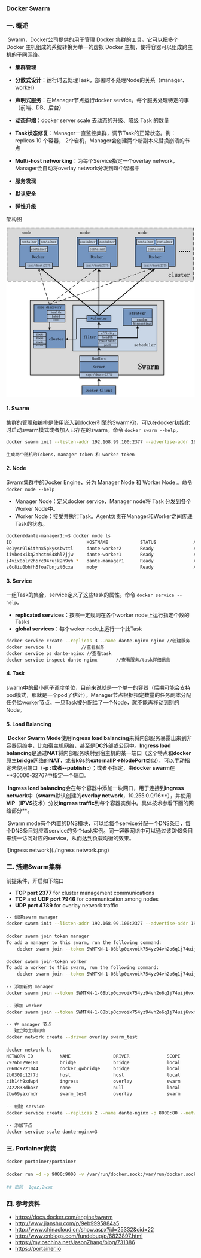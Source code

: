 ### Docker Swarm

### 一. 概述

​	Swarm，Docker公司提供的用于管理 Docker 集群的工具。它可以把多个 Docker 主机组成的系统转换为单一的虚拟 Docker 主机，使得容器可以组成跨主机的子网网络。

- **集群管理**
- **分散式设计**：运行时去处理Task，部署时不处理Node的关系（manager、worker）
- **声明式服务**：在Manager节点运行docker service。每个服务处理特定的事（前端、DB、后台）


- **动态伸缩**：docker server scale 去动态的升级、降级 Task 的数量
- **Task状态修复**：Manager一直监控集群，调节Task的正常状态。例：replicas 10 个容器， 2个宕机，Manager会创建两个新副本来替换崩溃的节点
- **Multi-host networking**：为每个Service指定一个overlay network，Manager会自动将overlay network分发到每个容器中
- **服务发现**
- **默认安全**
- **弹性升级**

架构图

![Swarm架构](./Swarm架构.png)

#### 1. Swarm

集群的管理和编排是使用嵌入到docker引擎的SwarmKit，可以在docker初始化时启动swarm模式或者加入已存在的swarm。命令 `docker swarm --help`。

```sh
docker swarm init --listen-addr 192.168.99.100:2377 --advertise-addr 192.168.99.100

生成两个随机的Tokens，manager token 和 worker token
```

#### 2. Node

Swarm集群中的Docker Engine，分为 Manager Node 和 Worker Node 。命令 `docker node --help`

- Manager Node：定义docker service，Manager node将 Task 分发到各个 Worker Node中。
- Worker Node：接受并执行Task。Agent负责在Manager和Worker之间传递Task的状态。

```sh
docker@dante-manager1:~$ docker node ls
ID                            HOSTNAME            STATUS              AVAILABILITY        MANAGER STATUS
0o1ysr9l6ithnx5pkyssbwttl     dante-worker2       Ready               Active                           
iivbe4xikq2ahctm648hl7jjw     dante-worker1       Ready               Active              
j4vix0olr2h5rc94rujk2n9yh *   dante-manager1      Ready               Active              Leader             
z0c8iu0bhfh5foa7bnjzt6cxa     moby                Ready               Active   
```

#### 3. Service

一组Task的集合，service定义了这些task的属性。命令 `docker service --help`。

- **replicated services**：按照一定规则在各个worker node上运行指定个数的Tasks
- **global services**：每个woker node上运行一个此Task

```sh
docker service create --replicas 3 --name dante-nginx nginx //创建服务
docker service ls           //查看服务
docker service ps dante-nginx //查看task
docker service inspect dante-nginx       //查看服务/task详细信息
```

#### 4. Task

swarm中的最小原子调度单位，目前来说就是一个单一的容器（后期可能会支持pod模式，那就是一个pod了估计）。Manager节点根据指定数量的任务副本分配任务给worker节点。一旦Task被分配给了一个Node，就不能再移动到别的Node。

#### 5. Load Balancing

​	**Docker Swarm Mode**使用**Ingress load balancing**来将内部服务暴露出来到非容器网络中，比如宿主机网络，甚至是**DC**外部或公网中。**Ingress load balancing**是通过**NAT**将内部服务映射到宿主机的某一端口（这个特点和**docker**原生**bridge**网络的**NAT**，或者**k8s**的**externalIP->NodePort**类似），可以手动指定未使用端口（**-p <PUBLISHED-PORT>:<TARGET-PORT>**或者**--publish <PUBLISHED-PORT>:<TARGET-PORT>**）；或者不指定，由**docker swarm**在**30000-32767中指定一个端口。

​	**Ingress load balancing**会在每个容器中添加一块网口，用于连接到**ingress network**中（**swarm**默认创建的**overlay network**，10.255.0.0/16**），并使用**VIP**（**IPVS**技术）分发**ingress traffic**到每个容器实例中。具体技术参看下面的网络部分**。

​	Swarm mode有个内置的DNS模块，可以给每个service分配一个DNS条目，每个DNS条目对应着service的多个task实例。同一容器网络中可以通过该DNS条目来统一访问对应的service，从而达到负载均衡的效果。

![ingress network](./ingress network.png)

### 二. 搭建Swarm集群

前提条件，开启如下端口

- **TCP port 2377** for cluster management communications
- **TCP** and **UDP port 7946** for communication among nodes
- **UDP port 4789** for overlay network traffic

```sh
-- 创建swarm manager
docker swarm init --listen-addr 192.168.99.100:2377 --advertise-addr 192.168.99.100

docker swarm join token manager
To add a manager to this swarm, run the following command:
    docker swarm join --token SWMTKN-1-08blp0qxvoik754yz94vh2o6q1j74uij6vxm6mhwh1z1sttjs3-84uib4ddnvqn6fpbugv885ukf 192.168.99.100:2377
    
docker swarm join-token worker
To add a worker to this swarm, run the following command:
    docker swarm join --token SWMTKN-1-08blp0qxvoik754yz94vh2o6q1j74uij6vxm6mhwh1z1sttjs3-am10hp85q0ynkaldhzyvf79g2 192.168.99.100:2377

-- 添加新的 manager
docker swarm join --token SWMTKN-1-08blp0qxvoik754yz94vh2o6q1j74uij6vxm6mhwh1z1sttjs3-84uib4ddnvqn6fpbugv885ukf 192.168.99.100:2377

-- 添加 worker
docker swarm join --token SWMTKN-1-08blp0qxvoik754yz94vh2o6q1j74uij6vxm6mhwh1z1sttjs3-am10hp85q0ynkaldhzyvf79g2 192.168.99.100:2377

-- 在 manager 节点
-- 建立跨主机网络
docker network create --driver overlay swarm_test

docker network ls
NETWORK ID          NAME                DRIVER              SCOPE
7976b029e180        bridge              bridge              local
2060c9721044        docker_gwbridge     bridge              local
2b0309c12f7d        host                host                local
cih14h9xdwp4        ingress             overlay             swarm
2422838dba3c        none                null                local
2bw69yaxrndr        swarm_test          overlay             swarm

-- 创建 service
docker service create --replicas 2 --name dante-nginx -p 8000:80 --network=swarm_test nginx:latest

-- 添加节点
docker service scale dante-nginx=3

```

### 三. Portainer安装

```sh
docker portainer/portainer

docker run -d -p 9000:9000 -v /var/run/docker.sock:/var/run/docker.sock portainer/portainer

## 密码  1qaz,2wsx
```



### 四. 参考资料

- https://docs.docker.com/engine/swarm
- http://www.jianshu.com/p/9eb9995884a5
- http://www.chinacloud.cn/show.aspx?id=25332&cid=22
- http://www.cnblogs.com/fundebug/p/6823897.html
- https://my.oschina.net/JasonZhang/blog/731386
- https://portainer.io